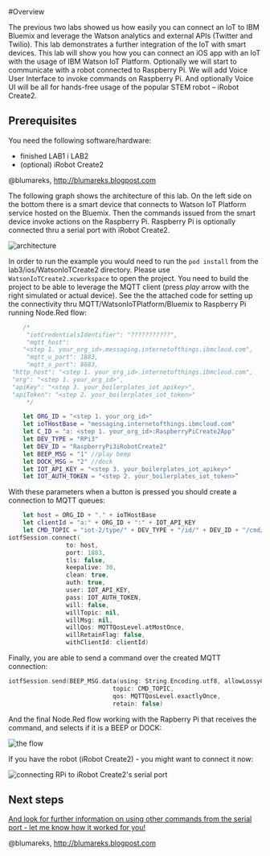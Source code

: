 #Overview

The previous two labs showed us how easily you can connect an IoT to IBM Bluemix and leverage the Watson analytics and external APIs (Twitter and Twilio). This lab demonstrates a further integration of the IoT with smart devices. This lab will show you how you can connect an iOS app with an IoT with the usage of IBM Watson IoT Platform. Optionally we will start to communicate with a robot connected to Raspberry Pi. We will add Voice User Interface to invoke commands on Raspberry Pi. And optionally Voice UI will be all for hands-free usage of the popular STEM robot – iRobot Create2.

## Prerequisites 
You need the following software/hardware:

-	finished LAB1 i LAB2
-	(optional) iRobot Create2

@blumareks, http://blumareks.blogpost.com

The following graph shows the architecture of this lab. On the left side on the bottom there is a smart device that connects to Watson IoT Platform service hosted on the Bluemix. Then the commands issued from the smart device invoke actions on the Raspberry Pi. Raspberry Pi is optionally connected thru a serial port with iRobot Create2.

![architecture](https://github.com/blumareks/iot-watson-swift/blob/master/lab3/img/architecture.png)

In order to run the example you would need to run the ```pod install``` from the lab3/ios/WatsonIoTCreate2 directory. Please use ```WatsonIoTCreate2.xcworkspace``` to open the project. You need to build the project to be able to leverage the MQTT client (press *play* arrow with the right simulated or actual device).
See the the attached code for setting up the connectivity thru MQTT/WatsonIoTPlatform/Bluemix to Raspberry Pi running Node.Red flow:

```swift
    /*
     "iotCredentialsIdentifier": "???????????",
     "mqtt_host": 
	"<step 1. your_org_id>.messaging.internetofthings.ibmcloud.com",
     "mqtt_u_port": 1883,
     "mqtt_s_port": 8883,
 "http_host": "<step 1. your_org_id>.internetofthings.ibmcloud.com",
 "org": "<step 1. your_org_id>",
 "apiKey": "<step 3. your_boilerplates_iot_apikey>",
 "apiToken": "<step 2. your_boilerplates_iot_token>"
     */

    let ORG_ID = "<step 1. your_org_id>"
    let ioTHostBase = "messaging.internetofthings.ibmcloud.com"
    let C_ID = "a: <step 1. your_org_id>:RaspberryPiCreate2App"
    let DEV_TYPE = "RPi3"
    let DEV_ID = "RaspberryPi3iRobotCreate2"
    let BEEP_MSG = "1" //play beep
    let DOCK_MSG = "2" //dock
    let IOT_API_KEY = "<step 3. your_boilerplates_iot_apikey>"
    let IOT_AUTH_TOKEN = "<step 2. your_boilerplates_iot_token>”
```    
With these parameters when a button is pressed you should create a connection to MQTT queues:

```swift
    let host = ORG_ID + "." + ioTHostBase
    let clientId = "a:" + ORG_ID + ":" + IOT_API_KEY
    let CMD_TOPIC = "iot-2/type/" + DEV_TYPE + "/id/" + DEV_ID + "/cmd/cmdapp/fmt/json"
iotfSession.connect(
                to: host,
                port: 1883,
                tls: false,
                keepalive: 30,
                clean: true,
                auth: true,
                user: IOT_API_KEY,
                pass: IOT_AUTH_TOKEN,
                will: false,
                willTopic: nil,
                willMsg: nil,
                willQos: MQTTQosLevel.atMostOnce,
                willRetainFlag: false,
                withClientId: clientId)
```
		
Finally, you are able to send a command over the created MQTT connection:

```swift
iotfSession.send(BEEP_MSG.data(using: String.Encoding.utf8, allowLossyConversion: false),
                             topic: CMD_TOPIC,
                             qos: MQTTQosLevel.exactlyOnce,
                             retain: false)

```

And the final Node.Red flow working with the Rapberry Pi that receives the command, and selects if it is a BEEP or DOCK:

![the flow](https://github.com/blumareks/iot-watson-swift/blob/master/lab3/img/lab3RpiFlow.png)



If you have the robot (iRobot Create2) - you might want to connect it now:

![connecting RPi to iRobot Create2's serial port](https://github.com/blumareks/iot-watson-swift/blob/master/lab3/img/connectRPi2_to_create2.png)


## Next steps

[And look for further information on using other commands from the serial port - let me know how it worked for you!](http://www.irobotweb.com/~/media/MainSite/PDFs/About/STEM/Create/iRobot_Roomba_600_Open_Interface_Spec.pdf?la=en)


@blumareks, http://blumareks.blogpost.com
